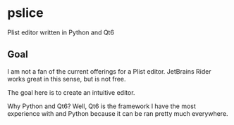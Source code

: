 # pslice
Plist editor written in Python and Qt6

## Goal
I am not a fan of the current offerings for a Plist editor. JetBrains Rider works great in this sense, but is not free.

The goal here is to create an intuitive editor.

Why Python and Qt6? Well, Qt6 is the framework I have the most experience with and Python because it can be ran pretty much everywhere.
